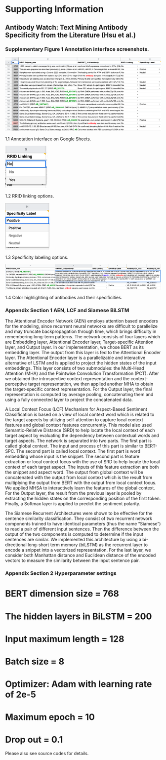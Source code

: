 # Supporting Information
## Antibody Watch: Text Mining Antibody Specificity from the Literature (Hsu et al.) 
### Supplementary Figure 1 Annotation interface screenshots.
![Fig 1.1](SupImages/SupFig1-1.png)

1.1 Annotation interface on Google Sheets.

![Fig 1.2](SupImages/SupFig1-2.png)

1.2 RRID linking options.

![Fig 1.3](SupImages/SupFig1-3.png)

1.3 Specificity labeling options.

![Fig 1.4](SupImages/SupFig1-4.png)

1.4 Color highlighting of antibodies and their specificities.

### Appendix Section 1 AEN, LCF and Siamese BiLSTM 

The Attentional Encoder Network (AEN) employs attention based encoders for the modeling, since recurrent neural networks are difficult to parallelize and may truncate backpropagation through time, which brings difficulty in remembering long-term patterns. The network consists of four layers which are Embedding layer, Attentional Encoder layer, Target-specific Attention layer, and Output layer. In our implementation, we chose BERT as its embedding layer. The output from this layer is fed to the Attentional Encoder layer. The Attentional Encoder layer is a parallelizable and interactive alternative of LSTM and is applied to project the hidden states of the input embeddings. This layer consists of two submodules: the Multi-Head Attention (MHA) and the Pointwise Convolution Transformation (PCT). After we obtained the introspective context representation and the context-perceptive target representation, we then applied another MHA to obtain the target-specific context representation. For the Output layer, the final representation is computed by average pooling, concatenating them and using a fully connected layer to project the concatenated data.

A Local Context Focus (LCF) Mechanism for Aspect-Based Sentiment Classification is based on a view of local context word which is related to the target aspects by utilizing self-attention to capture local context features and global context features concurrently. This model also used Semantic-Relative Distance (SRD) to help locate the local context of each target aspect by evaluating the dependency between contextual words and target aspects. The network is separated into two parts. The first part is called global context. The input and process of this part is similar to BERT-SPC. The second part is called local context. The first part is word embedding whose input is the snippet. The second part is feature extraction or local context focus with the use of SRD to help locate the local context of each target aspect. The inputs of this feature extraction are both the snippet and aspect word. The output from global context will be concatenated with the output from local context which is the result from multiplying the output from BERT with the output from local context focus. We applied MHSA to interactively learn the features of the global context. For the Output layer, the result from the previous layer is pooled by extracting the hidden states on the corresponding position of the first token. Finally, a Softmax layer is applied to predict the sentiment polarity.

The Siamese Recurrent Architectures were shown to be effective for the sentence similarity classification. They consist of two recurrent network components trained to have identical parameters (thus the name “Siamese”) to read a pair of different input sentences. Then the difference between the output of the two components is computed to determine if the input sentences are similar. We implemented this architecture by using a bi-directional long-short term memory (biLSTM) as the recurrent layer to encode a snippet into a vectorized representation. For the last layer, we consider both Manhattan distance and Euclidean distance of the encoded vectors to measure the similarity between the input sentence pair.

### Appendix Section 2 Hyperparameter settings 
# BERT dimension size = 768
# The hidden layers in BiLSTM = 200
# Input maximum length = 128
# Batch size = 8
# Optimizer: Adam with learning rate of 2e-5
# Maximum epoch = 10
# Drop out = 0.1
Please also see source codes for details.
